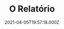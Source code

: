 ---
id: '8a78350c-07cf-4a3c-a012-41b6ff0857f1'
type: 'movie' # Filme, Série, Anime
title: "O Relatório"
synopsis: ["Neste thriller político, o funcionário do Senado Daniel J. Jones descobre segredos chocantes sobre métodos de tortura ao liderar uma investigação sobre o Programa de Detenção e Interrogação da CIA após o 11 de Setembro.",
]
originalTitle: "The Report"
date: '2021-04-05T19:57:18.000Z'
update: '2021-04-05T19:57:18.000Z'
releaseDate: '2019-09-12T03:00:00.000Z'
imdb:
  rating: '7.2' # 8.5
  id: '' # tt0470752
duration: '1h 56 Min'
trailer:
  urls: [
    'stNqoDOMj58',
  ]
tags: ['1080p']
genre: ['Suspense'] #
quality: 'WEB-DL' # BluRay, WEB-DL, HDTV, WEB-DL4K, WEB-DLe
format: 'MKV' # MKV, MP4, TS
audio: '10' # Dublado, Legendado, Dual Audio, Dub & Leg
subtitle: '' # Português, inglês,
size: '2.3 GB' # 4.8 GB
audioQuality: 
videoQuality: 10
directors: []
#  - name: 'Lana Wachowski'
#    image: ''
#  - name: 'Lilly Wachowski'
#    image: ''
cast: []
#  - name: 'Keanu Reeves'
#    image: ''
#    characterName: 'Neo'
writers: []
#  - name: ''
#    image: ''
maturityRating:
  age: '' # L , 10, 12, 14, 16, 18
  topics: [''] # Violence, Illegal drugs, Inappropriate Language, Legal Drugs, Sexual Content, Extreme Violence
###########################################
download:
  
  - url: 'magnet:?xt=urn:btih:b85db531933dc4bd0a3e146f55505eb658cf881e&dn=O%20Relatorio%20(2019)%20%5bWEBRip%5d%20%5b1080p%5d%20%5bDUAL%5d&tr=udp%3a%2f%2ftracker.openbittorrent.com%3a80%2fannounce&tr=udp%3a%2f%2ftracker.opentrackr.org%3a1337%2fannounce&tr=udp%3a%2f%2ftracker.coppersurfer.tk%3a6969%2fannounce&tr=udp%3a%2f%2fglotorrents.pw%3a6969%2fannounce&tr=udp%3a%2f%2ftracker4.piratux.com%3a6969%2fannounce&tr=udp%3a%2f%2fcoppersurfer.tk%3a6969%2fannounce&tr=http%3a%2f%2ft2.pow7.com%2fannounce&tr=udp%3a%2f%2ftracker.yify-torrents.com%3a80%2fannounce&tr=http%3a%2f%2fwww.h33t.com%3a3310%2fannounce&tr=http%3a%2f%2fexodus.desync.com%2fannounce&tr=http%3a%2f%2ftracker.coppersurfer.tk%3a6969%2fannounce&tr=http%3a%2f%2fbt.careland.com.cn%3a6969%2fannounce&tr=http%3a%2f%2fexodus.desync.com%3a6969%2fannounce&tr=udp%3a%2f%2ftracker.publicbt.com%3a80%2fannounce&tr=udp%3a%2f%2ftracker.istole.it%3a80%2fannounce&tr=http%3a%2f%2ftracker.blazing.de%2fannounce&tr=udp%3a%2f%2ftracker.openbittorrent.com%3a80%2fannounce&tr=http%3a%2f%2ftracker.yify-torrents.com%2fannounce&tr=udp%3a%2f%2ftracker.prq.to%2fannounce&tr=udp%3a%2f%2ftracker.1337x.org%3a80%2fannounce&tr=udp%3a%2f%2f9.rarbg.com%3a2740%2fannounce&tr=udp%3a%2f%2ftracker.ex.ua%3a80%2fannounce&tr=udp%3a%2f%2fipv4.tracker.harry.lu%3a80%2fannounce&tr=udp%3a%2f%2f12.rarbg.me%3a80%2fannounce&tr=udp%3a%2f%2ftracker.publicbt.com%3a80%2fannounce&tr=udp%3a%2f%2ftracker.opentrackr.org%3a1337%2fannounce&tr=udp%3a%2f%2f11.rarbg.com%2fannounce&tr=udp%3a%2f%2ftracker.ccc.de%3a80%2fannounce&tr=udp%3a%2f%2ffr33dom.h33t.com%3a3310%2fannounce&tr=udp%3a%2f%2fpublic.popcorn-tracker.org%3a6969%2fannounce'
    resolution: '1080p' # 720p, 1080p, 4K,
    audio: 'Dual Áudio' # Dublado, Legendado, Dual Audio
    size: '' # 4.8 GB
    quality: '' # BluRay, WEB-DL
    format: '' # MKV
images:
  cover: '/assets/movies/o-relatorio.jpg'
  background: '/assets/movies/'
---